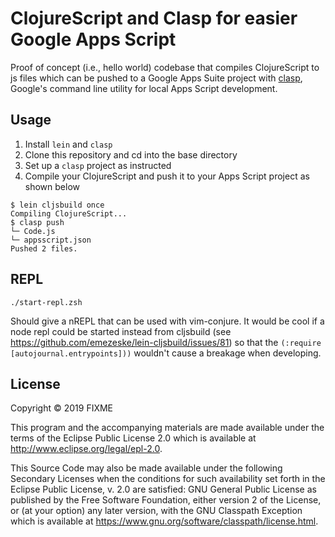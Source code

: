 # ClojureScript and Clasp for easier Google Apps Script

Proof of concept (i.e., hello world) codebase that compiles ClojureScript to js
files which can be pushed to a Google Apps Suite project
with [clasp](https://github.com/google/clasp), Google's command line utility
for local Apps Script development.

## Usage

  1. Install `lein` and `clasp`
  1. Clone this repository and cd into the base directory
  1. Set up a `clasp` project as instructed
  1. Compile your ClojureScript and push it to your Apps Script project as
  shown below

```
$ lein cljsbuild once
Compiling ClojureScript...
$ clasp push
└─ Code.js
└─ appsscript.json
Pushed 2 files.
```

## REPL

```
./start-repl.zsh
```

Should give a nREPL that can be used with vim-conjure. It would be cool if a
node repl could be started instead from cljsbuild (see
https://github.com/emezeske/lein-cljsbuild/issues/81) so that the
`(:require [autojournal.entrypoints]))` wouldn't cause a breakage when
developing.

## License

Copyright © 2019 FIXME

This program and the accompanying materials are made available under the
terms of the Eclipse Public License 2.0 which is available at
http://www.eclipse.org/legal/epl-2.0.

This Source Code may also be made available under the following Secondary
Licenses when the conditions for such availability set forth in the Eclipse
Public License, v. 2.0 are satisfied: GNU General Public License as published by
the Free Software Foundation, either version 2 of the License, or (at your
option) any later version, with the GNU Classpath Exception which is available
at https://www.gnu.org/software/classpath/license.html.
